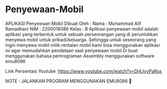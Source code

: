 # Penyewaan-Mobil
APLIKASI Penyewaan Mobil
Dibuat Oleh :
Nama : Muhammad Alif Ramadhani
NIM : 2200018086
Kelas : B
Aplikasi penyewaan mobil adalah aplikasi yang terbentuk untuk sebuah perseorangan yang di peruntukkan menyewa mobil untuk pribadi/keluarga. Sehingga untuk seseorang yang ingin menyewa mobil milik rentalan mobil kami bisa menggunakan aplikasi ini agar memudahkan pendataan saat penyewaan mobil.Di buat  menggunakan bahasa pemrograman Assembly menggunakan software emu8086

Link Persentasi Youtube :https://www.youtube.com/watch?v=Di4JyyPaRss

NOTE : JALANKAN PROGRAM MENGGUNAKAN EMU8086 🙏
